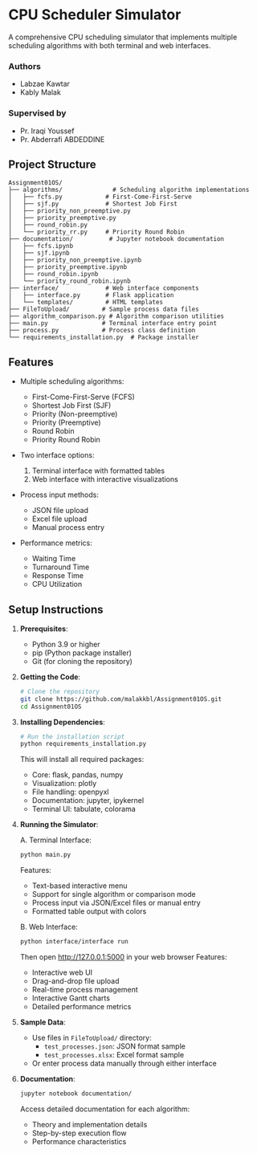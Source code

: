 # CPU Scheduler Simulator

A comprehensive CPU scheduling simulator that implements multiple scheduling algorithms with both terminal and web interfaces.

### Authors
- Labzae Kawtar
- Kably Malak

### Supervised by
- Pr. Iraqi Youssef
- Pr. Abderrafi ABDEDDINE

## Project Structure

```
Assignment01OS/
├── algorithms/              # Scheduling algorithm implementations
│   ├── fcfs.py            # First-Come-First-Serve
│   ├── sjf.py             # Shortest Job First
│   ├── priority_non_preemptive.py
│   ├── priority_preemptive.py
│   ├── round_robin.py
│   └── priority_rr.py     # Priority Round Robin
├── documentation/          # Jupyter notebook documentation
│   ├── fcfs.ipynb
│   ├── sjf.ipynb
│   ├── priority_non_preemptive.ipynb
│   ├── priority_preemptive.ipynb
│   ├── round_robin.ipynb
│   └── priority_round_robin.ipynb
├── interface/             # Web interface components
│   ├── interface.py       # Flask application
│   └── templates/         # HTML templates
├── FileToUpload/         # Sample process data files
├── algorithm_comparison.py # Algorithm comparison utilities
├── main.py               # Terminal interface entry point
├── process.py            # Process class definition
└── requirements_installation.py  # Package installer
```

## Features

- Multiple scheduling algorithms:
  - First-Come-First-Serve (FCFS)
  - Shortest Job First (SJF)
  - Priority (Non-preemptive)
  - Priority (Preemptive)
  - Round Robin
  - Priority Round Robin

- Two interface options:
  1. Terminal interface with formatted tables
  2. Web interface with interactive visualizations

- Process input methods:
  - JSON file upload
  - Excel file upload
  - Manual process entry

- Performance metrics:
  - Waiting Time
  - Turnaround Time
  - Response Time
  - CPU Utilization

## Setup Instructions

1. **Prerequisites**:
   - Python 3.9 or higher
   - pip (Python package installer)
   - Git (for cloning the repository)

2. **Getting the Code**:
   ```bash
   # Clone the repository
   git clone https://github.com/malakkbl/Assignment01OS.git
   cd Assignment01OS
   ```

3. **Installing Dependencies**:
   ```bash
   # Run the installation script
   python requirements_installation.py
   ```
   This will install all required packages:
   - Core: flask, pandas, numpy
   - Visualization: plotly
   - File handling: openpyxl
   - Documentation: jupyter, ipykernel
   - Terminal UI: tabulate, colorama

4. **Running the Simulator**:

   A. Terminal Interface:
   ```bash
   python main.py
   ```
   Features:
   - Text-based interactive menu
   - Support for single algorithm or comparison mode
   - Process input via JSON/Excel files or manual entry
   - Formatted table output with colors

   B. Web Interface:
   ```bash
   python interface/interface run
   ```
   Then open http://127.0.0.1:5000 in your web browser
   Features:
   - Interactive web UI
   - Drag-and-drop file upload
   - Real-time process management
   - Interactive Gantt charts
   - Detailed performance metrics

5. **Sample Data**:
   - Use files in `FileToUpload/` directory:
     - `test_processes.json`: JSON format sample
     - `test_processes.xlsx`: Excel format sample
   - Or enter process data manually through either interface

6. **Documentation**:
   ```bash
   jupyter notebook documentation/
   ```
   Access detailed documentation for each algorithm:
   - Theory and implementation details
   - Step-by-step execution flow
   - Performance characteristics
